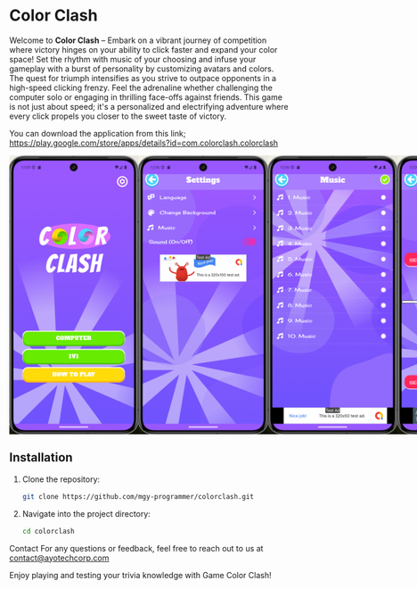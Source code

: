 # Color Clash

Welcome to **Color Clash** – Embark on a vibrant journey of competition where victory hinges on your ability to click faster and expand your color space! Set the rhythm with music of your choosing and infuse your gameplay with a burst of personality by customizing avatars and colors. The quest for triumph intensifies as you strive to outpace opponents in a high-speed clicking frenzy. Feel the adrenaline whether challenging the computer solo or engaging in thrilling face-offs against friends. This game is not just about speed; it's a personalized and electrifying adventure where every click propels you closer to the sweet taste of victory.

You can download the application from this link;
https://play.google.com/store/apps/details?id=com.colorclash.colorclash

<div style="display: flex; justify-content: space-around;">
   <img src="assets/screenshot_1.png" alt="Game Screenshot" width="250" height="500">
   <img src="assets/screenshot_2.png" alt="Game Screenshot" width="250" height="500">
   <img src="assets/screenshot_3.png" alt="Game Screenshot" width="250" height="500">
   <img src="assets/screenshot_4.png" alt="Game Screenshot" width="250" height="500">
   <img src="assets/screenshot_5.png" alt="Game Screenshot" width="250" height="500">
   <img src="assets/screenshot_6.png" alt="Game Screenshot" width="250" height="500">
   <img src="assets/screenshot_7.png" alt="Game Screenshot" width="250" height="500">
   <img src="assets/screenshot_8.png" alt="Game Screenshot" width="250" height="500">
</div>

## Installation

1. Clone the repository:
   ```bash
   git clone https://github.com/mgy-programmer/colorclash.git

2. Navigate into the project directory:
   ```bash
   cd colorclash

Contact
For any questions or feedback, feel free to reach out to us at contact@ayotechcorp.com

Enjoy playing and testing your trivia knowledge with Game Color Clash!
   


